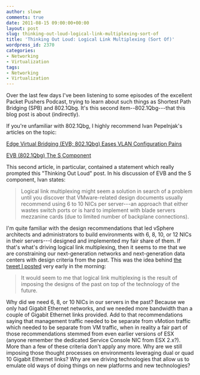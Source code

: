 ```yaml
---
author: slowe
comments: true
date: 2011-08-15 09:00:00+00:00
layout: post
slug: thinking-out-loud-logical-link-multiplexing-sort-of
title: 'Thinking Out Loud: Logical Link Multiplexing (Sort Of)'
wordpress_id: 2370
categories:
- Networking
- Virtualization
tags:
- Networking
- Virtualization
---
```


Over the last few days I've been listening to some episodes of the excellent Packet Pushers Podcast, trying to learn about such things as Shortest Path Bridging (SPB) and 802.1Qbg. It's this second item--802.1Qbg---that this blog post is about (indirectly).

If you're unfamiliar with 802.1Qbg, I highly recommend Ivan Pepelnjak's articles on the topic:

[Edge Virtual Bridging (EVB; 802.1Qbg) Eases VLAN Configuration Pains](http://blog.ioshints.info/2011/05/edge-virtual-bridging-evb-8021qbg-eases.html)  

[EVB (802.1Qbg)  The S Component](http://blog.ioshints.info/2011/05/evb-8021qbg-s-component.html)

This second article, in particular, contained a statement which really prompted this "Thinking Out Loud" post. In his discussion of EVB and the S component, Ivan states:

>Logical link multiplexing might seem a solution in search of a problem until you discover that VMware-related design documents usually recommend using 6 to 10 NICs per server---an approach that either wastes switch ports or is hard to implement with blade servers mezzanine cards (due to limited number of backplane connections).

I'm quite familiar with the design recommendations that led vSphere architects and administrators to build environments with 6, 8, 10, or 12 NICs in their servers---I designed and implemented my fair share of them. If that's what's driving logical link multiplexing, then it seems to me that we are constraining our next-generation networks and next-generation data centers with design criteria from the past. This was the idea behind [the tweet I posted](http://twitter.com/scott_lowe/status/102300694786220032) very early in the morning:

>It would seem to me that logical link multiplexing is the result of imposing the designs of the past on top of the technology of the future.

Why did we need 6, 8, or 10 NICs in our servers in the past? Because we only had Gigabit Ethernet networks, and we needed more bandwidth than a couple of Gigabit Ethernet links provided. Add to that recommendations saying that management traffic needed to be separate from vMotion traffic which needed to be separate from VM traffic, when in reality a fair part of those recommendations stemmed from even earlier versions of ESX (anyone remember the dedicated Service Console NIC from ESX 2.x?). More than a few of these criteria don't apply any more. Why are we still imposing those thought processes on environments leveraging dual or quad 10 Gigabit Ethernet links? Why are we driving technologies that allow us to emulate old ways of doing things on new platforms and new technologies?
